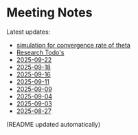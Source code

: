 # Meeting Notes

Latest updates:

<!-- DAILY_NOTES:START -->
- [simulation for convergence rate of theta](simulation%20for%20convergence%20rate%20of%20theta.md)
- [Research Todo's](Research%20Todo%27s.md)
- [2025-09-22](2025-09-22.md)
- [2025-09-18](2025-09-18.md)
- [2025-09-16](2025-09-16.md)
- [2025-09-11](2025-09-11.md)
- [2025-09-09](2025-09-09.md)
- [2025-09-04](2025-09-04.md)
- [2025-09-03](2025-09-03.md)
- [2025-08-27](2025-08-27.md)
<!-- DAILY_NOTES:END -->

(README updated automatically)
